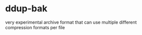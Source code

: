 # ddup-bak

very experimental archive format that can use multiple different compression formats per file

